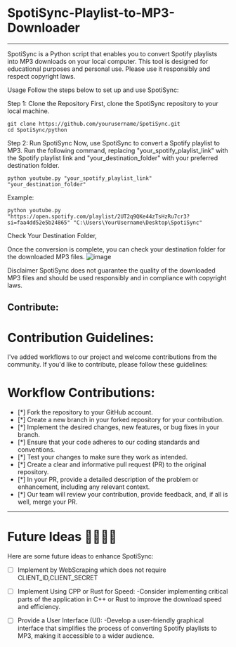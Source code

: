 # SpotiSync-Playlist-to-MP3-Downloader
-----

SpotiSync is a Python script that enables you to convert Spotify playlists into MP3 downloads on your local computer. This tool is designed for educational purposes and personal use. Please use it responsibly and respect copyright laws.

Usage
Follow the steps below to set up and use SpotiSync:

Step 1: Clone the Repository
First, clone the SpotiSync repository to your local machine.

```
git clone https://github.com/yourusername/SpotiSync.git
cd SpotiSync/python
```
Step 2: Run SpotiSync
Now, use SpotiSync to convert a Spotify playlist to MP3. Run the following command, replacing "your_spotify_playlist_link" with the Spotify playlist link and "your_destination_folder" with your preferred destination folder.

```
python youtube.py "your_spotify_playlist_link" "your_destination_folder"
```

Example:
```
python youtube.py "https://open.spotify.com/playlist/2UT2q9QKe44zTsHzRu7cr3?si=faa4dd52e5b24865" "C:\Users\YourUsername\Desktop\SpotiSync"
```

Check Your Destination Folder,

Once the conversion is complete, you can check your destination folder for the downloaded MP3 files.
![image](https://github.com/Adithya4720/SpotiSync-Playlist-to-MP3-Downloader/assets/116452077/cf8f026b-2fe3-43d8-8a35-49a4ae6c76a6)

Disclaimer
SpotiSync does not guarantee the quality of the downloaded MP3 files and should be used responsibly and in compliance with copyright laws.

## Contribute:

# Contribution Guidelines:

I've added workflows to our project and welcome contributions from the community. If you'd like to contribute, please follow these guidelines:


# Workflow Contributions:

- [*] Fork the repository to your GitHub account.
- [*] Create a new branch in your forked repository for your contribution.
- [*] Implement the desired changes, new features, or bug fixes in your branch.
- [*] Ensure that your code adheres to our coding standards and conventions.
- [*] Test your changes to make sure they work as intended.
- [*] Create a clear and informative pull request (PR) to the original repository.
- [*] In your PR, provide a detailed description of the problem or enhancement, including any relevant context.
- [*] Our team will review your contribution, provide feedback, and, if all is well, merge your PR.

------------
# Future Ideas 🚀🚀🚀🚀
Here are some future ideas to enhance SpotiSync:
- [ ] Implement by WebScraping which does not require CLIENT_ID,CLIENT_SECRET
- [ ] Implement Using CPP or Rust for Speed: 
       -Consider implementing critical parts of the application in C++ or Rust to improve the download speed and efficiency.

- [ ] Provide a User Interface (UI): 
       -Develop a user-friendly graphical interface that simplifies the process of converting Spotify playlists to MP3, making it accessible to a wider audience.
